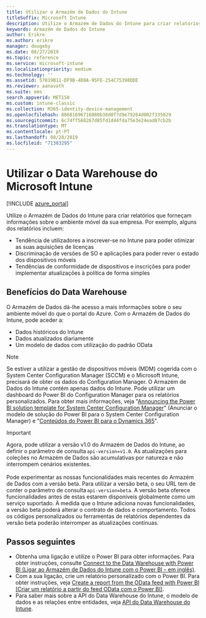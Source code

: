 ```yaml
---
title: Utilizar o Armazém de Dados do Intune
titleSuffix: Microsoft Intune
description: Utilize o Armazém de Dados do Intune para criar relatórios que forneçam informações sobre o ambiente móvel da sua empresa.
keywords: Armazém de Dados do Intune
author: Erikre
ms.author: erikre
manager: dougeby
ms.date: 08/27/2019
ms.topic: reference
ms.service: microsoft-intune
ms.localizationpriority: medium
ms.technology: ''
ms.assetid: 57019B11-DF9B-4D8A-95FE-254C75398DDE
ms.reviewer: aanavath
ms.suite: ems
search.appverid: MET150
ms.custom: intune-classic
ms.collection: M365-identity-device-management
ms.openlocfilehash: 88681696716080b38d0f7d9e79264d002f335029
ms.sourcegitcommit: 6c74ff568267d85fd1d44fda75e3e24ead87cb2b
ms.translationtype: MT
ms.contentlocale: pt-PT
ms.lasthandoff: 08/28/2019
ms.locfileid: "71303295"
---
```

# <a name="use-the-microsoft-intune-data-warehouse"></a>Utilizar o Data Warehouse do Microsoft Intune

[!INCLUDE [azure_portal](./includes/azure_portal.md)]

Utilize o Armazém de Dados do Intune para criar relatórios que forneçam informações sobre o ambiente móvel da sua empresa. Por exemplo, alguns dos relatórios incluem:
- Tendência de utilizadores a inscrever-se no Intune para poder otimizar as suas aquisições de licenças
- Discriminação de versões de SO e aplicações para poder rever o estado dos dispositivos móveis
- Tendências de conformidade de dispositivos e inscrições para poder implementar atualizações à política de forma simples

## <a name="data-warehouse-benefits"></a>Benefícios do Data Warehouse

O Armazém de Dados dá-lhe acesso a mais informações sobre o seu ambiente móvel do que o portal do Azure. Com o Armazém de Dados do Intune, pode aceder a:

- Dados históricos do Intune
- Dados atualizados diariamente
- Um modelo de dados com utilização do padrão OData

> [!Note]
> Se estiver a utilizar a gestão de dispositivos móveis (MDM) cogerida com o System Center Configuration Manager (SCCM) e o Microsoft Intune, precisará de obter os dados do Configuration Manager. O Armazém de Dados do Intune contém apenas dados do Intune. Pode utilizar um dashboard do Power BI do Configuration Manager para os relatórios personalizados. Para obter mais informações, veja "[Announcing the Power BI solution template for System Center Configuration Manager]( https://powerbi.microsoft.com/blog/sccm-solution-template)" (Anunciar o modelo de solução do Power BI para o System Center Configuration Manager) e "[Conteúdos do Power BI para o Dynamics 365](https://docs.microsoft.com/dynamics365/unified-operations/dev-itpro/analytics/power-bi-home-page)".

> [!Important]  
> Agora, pode utilizar a versão v1.0 do Armazém de Dados do Intune, ao definir o parâmetro de consulta `api-version=v1.0`. As atualizações para coleções no Armazém de Dados são acumulativas por natureza e não interrompem cenários existentes.<br><br>
> Pode experimentar as nossas funcionalidades mais recentes do Armazém de Dados com a versão beta. Para utilizar a versão beta, o seu URL tem de conter o parâmetro de consulta `api-version=beta`. A versão beta oferece funcionalidades antes de estas estarem disponíveis globalmente como um serviço suportado. À medida que o Intune adiciona novas funcionalidades, a versão beta poderá alterar o contrato de dados e comportamento. Todos os códigos personalizados ou ferramentas de relatórios dependentes da versão beta poderão interromper as atualizações contínuas.

## <a name="next-steps"></a>Passos seguintes

- Obtenha uma ligação e utilize o Power BI para obter informações. Para obter instruções, consulte [Connect to the Data Warehouse with Power BI (Ligar ao Armazém de Dados do Intune com o Power BI – em inglês)](reports-proc-get-a-link-powerbi.md).
- Com a sua ligação, crie um relatório personalizado com o Power BI. Para obter instruções, veja [Create a report from the OData feed with Power BI (Criar um relatório a partir do feed OData com o Power BI)](reports-proc-create-with-odata.md).
- Para saber mais sobre a API do Data Warehouse do Intune, o modelo de dados e as relações entre entidades,<!-- , and an example of creating a custom client to retrieve data,--> veja [API do Data Warehouse do Intune](reports-nav-intune-data-warehouse.md).
